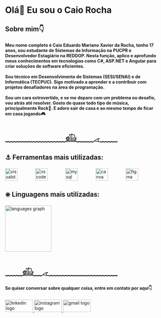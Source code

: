 <h1 align="left">Olá👋 Eu sou o Caio Rocha</h1>

###

<h2 align="left">Sobre mim👇</h2>

###

<h4 align="left">Meu nome completo é Caio Eduardo Mariano Xavier da Rocha, tenho 17 anos, sou estudante de Sistemas de Informação na PUCPR e Desenvolvedor Estagiário na REDDOP. Nesta função, aplico e aprofundo meus conhecimentos em tecnologias como C#, ASP.NET e Angular para criar soluções de software eficientes.<br><br>Sou técnico em Desenvolvimento de Sistemas (SESI/SENAI) e de Informática (TECPUC). Sigo motivado a aprender e a contribuir com projetos desafiadores na área de programação.<br><br>Sou um cara extrovertido, e se me deparo com um problema ou desafio, vou atrás até resolver. Gosto de quase todo tipo de música, principalmente Rock🤘. E adoro sair de casa e ao mesmo tempo de ficar em casa jogando🎮</h4>

###

<h1 align="left">﹏﹏﹏﹏﹏﹏﹏𓊝﹏﹏𓂁﹏﹏</h1>

###

<h2 align="left">⚓︎ Ferramentas mais utilizadas:</h2>

###

<div align="left">
  <img src="https://cdn.jsdelivr.net/gh/devicons/devicon/icons/visualstudio/visualstudio-plain.svg" height="40" alt="visualstudio logo"  />
  <img width="50" />
  <img src="https://cdn.jsdelivr.net/gh/devicons/devicon/icons/vscode/vscode-original.svg" height="40" alt="vscode logo"  />
  <img width="50" />
  <img src="https://cdn.jsdelivr.net/gh/devicons/devicon/icons/mysql/mysql-original.svg" height="40" alt="mysql logo"  />
  <img width="50" />
  <img src="https://cdn.jsdelivr.net/gh/devicons/devicon/icons/canva/canva-original.svg" height="40" alt="canva logo"  />
  <img width="50" />
  <img src="https://cdn.jsdelivr.net/gh/devicons/devicon/icons/figma/figma-original.svg" height="40" alt="figma logo"  />
</div>

###

<h2 align="left">⎈ Linguagens mais utilizadas:</h2>

###

<div align="left">
  <img src="https://github-readme-stats.vercel.app/api/top-langs?username=caiomxr&locale=en&hide_title=false&layout=compact&card_width=320&langs_count=5&theme=dracula&hide_border=false&order=2" height="150" alt="languages graph"  />
</div>

###

<h1 align="left">﹏﹏𓊝﹏𓂁﹏﹏﹏﹏﹏﹏﹏﹏</h1>

###

<h4 align="left">Se quiser conversar sobre qualquer coisa, entre em contato por aqui👇</h4>

###

<div align="left">
  <a href="www.linkedin.com/in/caiomxr" target="_blank">
    <img src="https://raw.githubusercontent.com/maurodesouza/profile-readme-generator/master/src/assets/icons/social/linkedin/default.svg" width="90" height="40" alt="linkedin logo"  />
  </a>
  <a href="https://www.instagram.com/caiomxr_" target="_blank">
    <img src="https://raw.githubusercontent.com/maurodesouza/profile-readme-generator/master/src/assets/icons/social/instagram/default.svg" width="90" height="40" alt="instagram logo"  />
  </a>
  <a href="xavierrocha.caioeduardo@gmail.com" target="_blank">
    <img src="https://raw.githubusercontent.com/maurodesouza/profile-readme-generator/master/src/assets/icons/social/gmail/default.svg" width="90" height="40" alt="gmail logo"  />
  </a>
</div>

###

